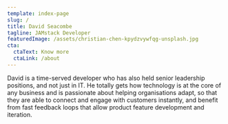 ```yaml
---
template: index-page
slug: /
title: David Seacombe
tagline: JAMstack Developer
featuredImage: /assets/christian-chen-kpydzvywfqg-unsplash.jpg
cta:
  ctaText: Know more
  ctaLink: /about
---
```

David is a time-served developer who has also held senior leadership positions, and not just in IT. He totally gets how technology is at the core of any business and is passionate about helping organisations adapt, so that they are able to connect and engage with customers instantly, and benefit from fast feedback loops that allow product feature development and iteration.
